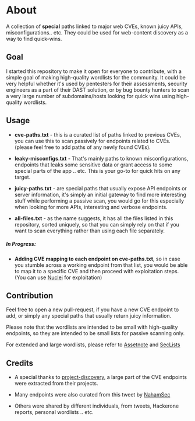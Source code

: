 # About
A collection of **special** paths linked to major web CVEs, known juicy APIs, misconfigurations.. etc. They could be used for web-content discovery as a way to find quick-wins.


## Goal
I started this repository to make it open for everyone to contribute, with a simple goal of making high-quality wordlists for the community. It could be very helpful whether it's used by pentesters for their assessments, security engineers as a part of their DAST solution, or by bug bounty hunters to scan a very large number of subdomains/hosts looking for quick wins using high-quality wordlists.



## Usage

* **cve-paths.txt** - this is a curated list of paths linked to previous CVEs, you can use this to scan passively for endpoints related to CVEs. (please feel free to add paths of any newly found CVEs).

* **leaky-misconfigs.txt** - That's mainly paths to known misconfigurations, endpoints that leaks some sensitive data or grant access to some special parts of the app .. etc. This is your go-to for quick hits on any target.

* **juicy-paths.txt** - are special paths that usually expose API endpoints or server information, it's simply an initial gateway to find more interesting stuff while performing a passive scan, you would go for this especially when looking for more APIs, interesting and verbose endpoints.

* **all-files.txt** - as the name suggests, it has all the files listed in this repository, sorted uniquely, so that you can simply rely on that if you want to scan everything rather than using each file separately. 


##### In Progress:

* **Adding CVE mapping to each endpoint on cve-paths.txt**, so in case you stumble across a working endpoint from that list, you would be able to map it to a specific CVE and then proceed with exploitation steps. (You can use [Nuclei](https://github.com/projectdiscovery/nuclei) for exploitation)

## Contribution
Feel free to open a new pull-request, if you have a new CVE endpoint to add, or simply any special paths that usually return juicy information. 

Please note that the wordlists are intended to be small with high-quality endpoints, so they are intended to be small lists for passive scanning only.

For extended and large wordlists, please refer to [Assetnote](https://wordlists.assetnote.io/) and [SecLists](https://github.com/danielmiessler/SecLists/tree/master/Discovery/Web-Content)


## Credits

- A special thanks to [project-discovery](https://github.com/projectdiscovery/), a large part of the CVE endpoints were extracted from their projects.

- Many endpoints were also curated from this tweet by [NahamSec](https://twitter.com/NahamSec/status/1177672652011343873)
 
- Others were shared by different individuals, from tweets, Hackerone reports, personal wordlists .. etc. 
